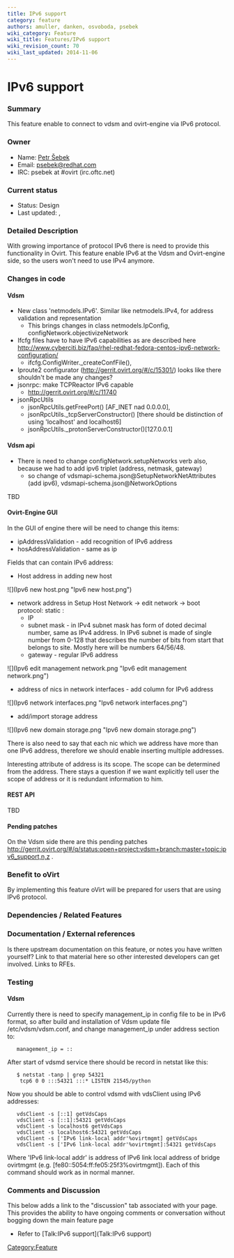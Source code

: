 ```yaml
---
title: IPv6 support
category: feature
authors: amuller, danken, osvoboda, psebek
wiki_category: Feature
wiki_title: Features/IPv6 support
wiki_revision_count: 70
wiki_last_updated: 2014-11-06
---
```


# IPv6 support

### Summary

This feature enable to connect to vdsm and ovirt-engine via IPv6 protocol.

### Owner

*   Name: [ Petr Šebek](User:Psebek)
*   Email: <psebek@redhat.com>
*   IRC: psebek at #ovirt (irc.oftc.net)

### Current status

*   Status: Design
*   Last updated: ,

### Detailed Description

With growing importance of protocol IPv6 there is need to provide this functionality in Ovirt. This feature enable IPv6 at the Vdsm and Ovirt-engine side, so the users won't need to use IPv4 anymore.

### Changes in code

#### Vdsm

*   New class 'netmodels.IPv6'. Similar like netmodels.IPv4, for address validation and representation
    -   This brings changes in class netmodels.IpConfig, configNetwork.objectivizeNetwork
*   Ifcfg files have to have IPv6 capabilities as are described here <http://www.cyberciti.biz/faq/rhel-redhat-fedora-centos-ipv6-network-configuration/>
    -   ifcfg.ConfigWriter._createConfFile(),
*   Iproute2 configurator (http://gerrit.ovirt.org/#/c/15301/) looks like there shouldn't be made any changes?
*   jsonrpc: make TCPReactor IPv6 capable
    -   <http://gerrit.ovirt.org/#/c/11740>
*   jsonRpcUtils
    -   jsonRpcUtils.getFreePort() [AF_INET nad 0.0.0.0],
    -   jsonRpcUtils._tcpServerConstructor() [there should be distinction of using 'localhost' and localhost6]
    -   jsonRpcUtils._protonServerConstructor()[127.0.0.1]

#### Vdsm api

*   There is need to change configNetwork.setupNetworks verb also, because we had to add ipv6 triplet (address, netmask, gateway)
    -   so change of vdsmapi-schema.json@SetupNetworkNetAttributes (add ipv6), vdsmapi-schema.json@NetworkOptions

TBD

#### Ovirt-Engine GUI

In the GUI of engine there will be need to change this items:

*   ipAddressValidation - add recognition of IPv6 address
*   hosAddressValidation - same as ip

Fields that can contain IPv6 address:

*   Host address in adding new host

![](Ipv6 new host.png "Ipv6 new host.png")

*   network address in Setup Host Network -> edit network -> boot protocol: static :
    -   IP
    -   subnet mask - in IPv4 subnet mask has form of doted decimal number, same as IPv4 address. In IPv6 subnet is made of single number from 0-128 that describes the number of bits from start that belongs to site. Mostly here will be numbers 64/56/48.
    -   gateway - regular IPv6 address

![](Ipv6 edit management network.png "Ipv6 edit management network.png")

*   address of nics in network interfaces - add column for IPv6 address

![](Ipv6 network interfaces.png "Ipv6 network interfaces.png")

*   add/import storage address

![](Ipv6 new domain storage.png "Ipv6 new domain storage.png")

There is also need to say that each nic which we address have more than one IPv6 address, therefore we should enable inserting multiple addresses.

Interesting attribute of address is its scope. The scope can be determined from the address. There stays a question if we want explicitly tell user the scope of address or it is redundant information to him.

#### REST API

TBD

#### Pending patches

On the Vdsm side there are this pending patches <http://gerrit.ovirt.org/#/q/status:open+project:vdsm+branch:master+topic:ipv6_support,n,z> .

### Benefit to oVirt

By implementing this feature oVirt will be prepared for users that are using IPv6 protocol.

### Dependencies / Related Features

### Documentation / External references

Is there upstream documentation on this feature, or notes you have written yourself? Link to that material here so other interested developers can get involved. Links to RFEs.

### Testing

#### Vdsm

Currently there is need to specify management_ip in config file to be in IPv6 format, so after build and installation of Vdsm update file /etc/vdsm/vdsm.conf, and change management_ip under address section to:

       management_ip = ::

After start of vdsmd service there should be record in netstat like this:

       $ netstat -tanp | grep 54321
        tcp6 0 0 :::54321 :::* LISTEN 21545/python

Now you should be able to control vdsmd with vdsClient using IPv6 addresses:

       vdsClient -s [::1] getVdsCaps
       vdsClient -s [::1]:54321 getVdsCaps
       vdsClient -s localhost6 getVdsCaps
       vdsClient -s localhost6:54321 getVdsCaps
       vdsClient -s ['IPv6 link-local addr'%ovirtmgmt] getVdsCaps
       vdsClient -s ['IPv6 link-local addr'%ovirtmgmt]:54321 getVdsCaps

Where 'IPv6 link-local addr' is address of IPv6 link local address of bridge ovirtmgmt (e.g. [fe80::5054:ff:fe05:25f3%ovirtmgmt]). Each of this command should work as in normal manner.

### Comments and Discussion

This below adds a link to the "discussion" tab associated with your page. This provides the ability to have ongoing comments or conversation without bogging down the main feature page

*   Refer to [Talk:IPv6 support](Talk:IPv6 support)

<Category:Feature>
